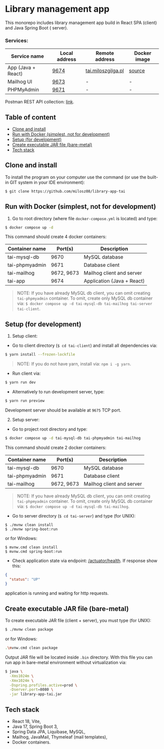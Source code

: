 # Library management app

This monorepo includes library management app build in React SPA (client) and Java Spring Boot (
server).

### Services:

| Service name       | Local address                 | Remote address                                   | Docker image                                                |
|--------------------|-------------------------------|--------------------------------------------------|-------------------------------------------------------------|
| App (Java + React) | [9674](http://localhost:9674) | [tai.miloszgilga.pl](https://tai.miloszgilga.pl) | [source](https://hub.docker.com/r/milosz08/library-app-tai) |
| Mailhog UI         | [9673](http://localhost:9673) | -                                                | -                                                           |
| PHPMyAdmin         | [9671](http://localhost:9671) | -                                                | -                                                           |

Postman REST API
collection: [link](https://www.postman.com/navigation-architect-44725773/tai/collection/ufvyq5e/tai-rest-api).

## Table of content

* [Clone and install](#clone-and-install)
* [Run with Docker (simplest, not for development)](#run-with-docker-simplest-not-for-development)
* [Setup (for development)](#setup-for-development)
* [Create executable JAR file (bare-metal)](#create-executable-jar-file-bare-metal)
* [Tech stack](#tech-stack)

## Clone and install

To install the program on your computer use the command (or use the built-in GIT system in your IDE
environment):

```bash
$ git clone https://github.com/milosz08/library-app-tai
```

## Run with Docker (simplest, not for development)

1. Go to root directory (where file `docker-compose.yml` is located) and type:

```bash
$ docker compose up -d
```

This command should create 4 docker containers:

| Container name | Port(s)    | Description                |
|----------------|------------|----------------------------|
| tai-mysql-db   | 9670       | MySQL database             |
| tai-phpmyadmin | 9671       | Database client            |
| tai-mailhog    | 9672, 9673 | Mailhog client and server  |
| tai-app        | 9674       | Application (Java + React) |

> NOTE: If you have already MySQL db client, you can omit creating `tai-phpmyadmin` container. To
> omit, create only MySQL db container
> via: `$ docker compose up -d tai-mysql-db tai-mailhog tai-server tai-client`.

## Setup (for development)

1. Setup client:

* Go to client directory (`$ cd tai-client`) and install all dependencies via:

```bash
$ yarn install --frozen-lockfile
```

> NOTE: If you do not have yarn, install via: `npm i -g yarn`.

* Run client via:

```bash
$ yarn run dev
```

* Alternatively to run development server, type:

```bash
$ yarn run preview
```

Development server should be available at `9675` TCP port.

2. Setup server:

* Go to project root directory and type:

```bash
$ docker compose up -d tai-mysql-db tai-phpmyadmin tai-mailhog
```

This command should create 2 docker containers:

| Container name | Port(s)    | Description               |
|----------------|------------|---------------------------|
| tai-mysql-db   | 9670       | MySQL database            |
| tai-phpmyadmin | 9671       | Database client           |
| tai-mailhog    | 9672, 9673 | Mailhog client and server |

> NOTE: If you have already MySQL db client, you can omit creating `tai-phpmyadmin` container. To
> omit, create only
> MySQL db container via: `$ docker compose up -d tai-mysql-db tai-mailhog`.

* Go to server directory (`$ cd tai-server`) and type (for UNIX):

```
$ ./mvnw clean install
$ ./mvnw spring-boot:run
```

or for Windows:

```
$ mvnw.cmd clean install
$ mvnw.cmd spring-boot:run
```

* Check application state via endpoint: [/actuator/health](http://localhost:9674/actuator/health).
  If response show
  this:

```json
{
  "status": "UP"
}
```

application is running and waiting for http requests.

## Create executable JAR file (bare-metal)

To create executable JAR file (client + server), you must type (for UNIX):

```bash
$ ./mvnw clean package
```

or for Windows:

```bash
.\mvnw.cmd clean package
```

Output JAR file will be located inside `.bin` directory. With this file you can run app in
bare-metal environment without virtualization via:

```bash
$ java \
  -Xms1024m \
  -Xmx1024m \
  -Dspring.profiles.active=prod \
  -Dserver.port=8080 \
  -jar library-app-tai.jar
```

## Tech stack

* React 18, Vite,
* Java 17, Spring Boot 3,
* Spring Data JPA, Liquibase, MySQL,
* Mailhog, JavaMail, Thymeleaf (mail templates),
* Docker containers.
